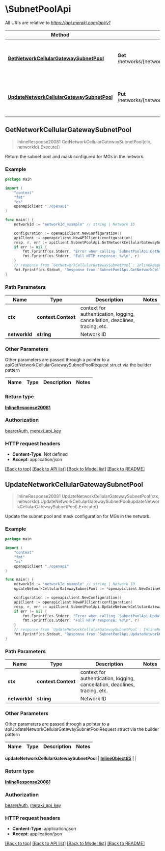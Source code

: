 # \SubnetPoolApi

All URIs are relative to *https://api.meraki.com/api/v1*

Method | HTTP request | Description
------------- | ------------- | -------------
[**GetNetworkCellularGatewaySubnetPool**](SubnetPoolApi.md#GetNetworkCellularGatewaySubnetPool) | **Get** /networks/{networkId}/cellularGateway/subnetPool | Return the subnet pool and mask configured for MGs in the network.
[**UpdateNetworkCellularGatewaySubnetPool**](SubnetPoolApi.md#UpdateNetworkCellularGatewaySubnetPool) | **Put** /networks/{networkId}/cellularGateway/subnetPool | Update the subnet pool and mask configuration for MGs in the network.



## GetNetworkCellularGatewaySubnetPool

> InlineResponse20081 GetNetworkCellularGatewaySubnetPool(ctx, networkId).Execute()

Return the subnet pool and mask configured for MGs in the network.



### Example

```go
package main

import (
    "context"
    "fmt"
    "os"
    openapiclient "./openapi"
)

func main() {
    networkId := "networkId_example" // string | Network ID

    configuration := openapiclient.NewConfiguration()
    apiClient := openapiclient.NewAPIClient(configuration)
    resp, r, err := apiClient.SubnetPoolApi.GetNetworkCellularGatewaySubnetPool(context.Background(), networkId).Execute()
    if err != nil {
        fmt.Fprintf(os.Stderr, "Error when calling `SubnetPoolApi.GetNetworkCellularGatewaySubnetPool``: %v\n", err)
        fmt.Fprintf(os.Stderr, "Full HTTP response: %v\n", r)
    }
    // response from `GetNetworkCellularGatewaySubnetPool`: InlineResponse20081
    fmt.Fprintf(os.Stdout, "Response from `SubnetPoolApi.GetNetworkCellularGatewaySubnetPool`: %v\n", resp)
}
```

### Path Parameters


Name | Type | Description  | Notes
------------- | ------------- | ------------- | -------------
**ctx** | **context.Context** | context for authentication, logging, cancellation, deadlines, tracing, etc.
**networkId** | **string** | Network ID | 

### Other Parameters

Other parameters are passed through a pointer to a apiGetNetworkCellularGatewaySubnetPoolRequest struct via the builder pattern


Name | Type | Description  | Notes
------------- | ------------- | ------------- | -------------


### Return type

[**InlineResponse20081**](InlineResponse20081.md)

### Authorization

[bearerAuth](../README.md#bearerAuth), [meraki_api_key](../README.md#meraki_api_key)

### HTTP request headers

- **Content-Type**: Not defined
- **Accept**: application/json

[[Back to top]](#) [[Back to API list]](../README.md#documentation-for-api-endpoints)
[[Back to Model list]](../README.md#documentation-for-models)
[[Back to README]](../README.md)


## UpdateNetworkCellularGatewaySubnetPool

> InlineResponse20081 UpdateNetworkCellularGatewaySubnetPool(ctx, networkId).UpdateNetworkCellularGatewaySubnetPool(updateNetworkCellularGatewaySubnetPool).Execute()

Update the subnet pool and mask configuration for MGs in the network.



### Example

```go
package main

import (
    "context"
    "fmt"
    "os"
    openapiclient "./openapi"
)

func main() {
    networkId := "networkId_example" // string | Network ID
    updateNetworkCellularGatewaySubnetPool := *openapiclient.NewInlineObject85() // InlineObject85 |  (optional)

    configuration := openapiclient.NewConfiguration()
    apiClient := openapiclient.NewAPIClient(configuration)
    resp, r, err := apiClient.SubnetPoolApi.UpdateNetworkCellularGatewaySubnetPool(context.Background(), networkId).UpdateNetworkCellularGatewaySubnetPool(updateNetworkCellularGatewaySubnetPool).Execute()
    if err != nil {
        fmt.Fprintf(os.Stderr, "Error when calling `SubnetPoolApi.UpdateNetworkCellularGatewaySubnetPool``: %v\n", err)
        fmt.Fprintf(os.Stderr, "Full HTTP response: %v\n", r)
    }
    // response from `UpdateNetworkCellularGatewaySubnetPool`: InlineResponse20081
    fmt.Fprintf(os.Stdout, "Response from `SubnetPoolApi.UpdateNetworkCellularGatewaySubnetPool`: %v\n", resp)
}
```

### Path Parameters


Name | Type | Description  | Notes
------------- | ------------- | ------------- | -------------
**ctx** | **context.Context** | context for authentication, logging, cancellation, deadlines, tracing, etc.
**networkId** | **string** | Network ID | 

### Other Parameters

Other parameters are passed through a pointer to a apiUpdateNetworkCellularGatewaySubnetPoolRequest struct via the builder pattern


Name | Type | Description  | Notes
------------- | ------------- | ------------- | -------------

 **updateNetworkCellularGatewaySubnetPool** | [**InlineObject85**](InlineObject85.md) |  | 

### Return type

[**InlineResponse20081**](InlineResponse20081.md)

### Authorization

[bearerAuth](../README.md#bearerAuth), [meraki_api_key](../README.md#meraki_api_key)

### HTTP request headers

- **Content-Type**: application/json
- **Accept**: application/json

[[Back to top]](#) [[Back to API list]](../README.md#documentation-for-api-endpoints)
[[Back to Model list]](../README.md#documentation-for-models)
[[Back to README]](../README.md)

